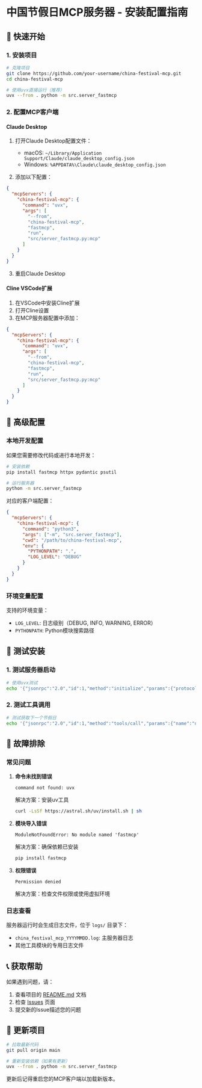 # 中国节假日MCP服务器 - 安装配置指南

## 🚀 快速开始

### 1. 安装项目

```bash
# 克隆项目
git clone https://github.com/your-username/china-festival-mcp.git
cd china-festival-mcp

# 使用uvx直接运行（推荐）
uvx --from . python -m src.server_fastmcp
```

### 2. 配置MCP客户端

#### Claude Desktop

1. 打开Claude Desktop配置文件：
   - macOS: `~/Library/Application Support/Claude/claude_desktop_config.json`
   - Windows: `%APPDATA%\Claude\claude_desktop_config.json`

2. 添加以下配置：

```json
{
  "mcpServers": {
    "china-festival-mcp": {
      "command": "uvx",
      "args": [
        "--from",
        "china-festival-mcp",
        "fastmcp",
        "run",
        "src/server_fastmcp.py:mcp"
      ]
    }
  }
}
```

3. 重启Claude Desktop

#### Cline VSCode扩展

1. 在VSCode中安装Cline扩展
2. 打开Cline设置
3. 在MCP服务器配置中添加：

```json
{
  "mcpServers": {
    "china-festival-mcp": {
      "command": "uvx",
      "args": [
        "--from",
        "china-festival-mcp",
        "fastmcp",
        "run",
        "src/server_fastmcp.py:mcp"
      ]
    }
  }
}
```

## 🔧 高级配置

### 本地开发配置

如果您需要修改代码或进行本地开发：

```bash
# 安装依赖
pip install fastmcp httpx pydantic psutil

# 运行服务器
python -m src.server_fastmcp
```

对应的客户端配置：

```json
{
  "mcpServers": {
    "china-festival-mcp": {
      "command": "python3",
      "args": ["-m", "src.server_fastmcp"],
      "cwd": "/path/to/china-festival-mcp",
      "env": {
        "PYTHONPATH": ".",
        "LOG_LEVEL": "DEBUG"
      }
    }
  }
}
```

### 环境变量配置

支持的环境变量：

- `LOG_LEVEL`: 日志级别（DEBUG, INFO, WARNING, ERROR）
- `PYTHONPATH`: Python模块搜索路径

## 🧪 测试安装

### 1. 测试服务器启动

```bash
# 使用uvx测试
echo '{"jsonrpc":"2.0","id":1,"method":"initialize","params":{"protocolVersion":"2024-11-05","capabilities":{},"clientInfo":{"name":"test","version":"1.0.0"}}}' | uvx --from . python -m src.server_fastmcp
```

### 2. 测试工具调用

```bash
# 测试获取下一个节假日
echo '{"jsonrpc":"2.0","id":1,"method":"tools/call","params":{"name":"next_holiday","arguments":{}}}' | uvx --from . python -m src.server_fastmcp
```

## 🐛 故障排除

### 常见问题

1. **命令未找到错误**
   ```
   command not found: uvx
   ```
   解决方案：安装uv工具
   ```bash
   curl -LsSf https://astral.sh/uv/install.sh | sh
   ```

2. **模块导入错误**
   ```
   ModuleNotFoundError: No module named 'fastmcp'
   ```
   解决方案：确保依赖已安装
   ```bash
   pip install fastmcp
   ```

3. **权限错误**
   ```
   Permission denied
   ```
   解决方案：检查文件权限或使用虚拟环境

### 日志查看

服务器运行时会生成日志文件，位于 `logs/` 目录下：

- `china_festival_mcp_YYYYMMDD.log`: 主服务器日志
- 其他工具模块的专用日志文件

## 📞 获取帮助

如果遇到问题，请：

1. 查看项目的 [README.md](./README.md) 文档
2. 检查 [Issues](https://github.com/your-username/china-festival-mcp/issues) 页面
3. 提交新的Issue描述您的问题

## 🔄 更新项目

```bash
# 拉取最新代码
git pull origin main

# 重新安装依赖（如果有更新）
uvx --from . python -m src.server_fastmcp
```

更新后记得重启您的MCP客户端以加载新版本。